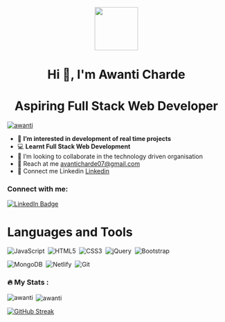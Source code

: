 

<!-- # avanticharde -->

<div id="header" align="center">
  <img src="https://media.giphy.com/media/M9gbBd9nbDrOTu1Mqx/giphy.gif" width="100"/>
</div>


<h1 align="center">Hi 👋, I'm  Awanti Charde</h1>
<!-- <h3 align="center">A Passionate Full Stack Web Developer from India</h3> -->
<h1 align="center">Aspiring Full Stack Web Developer</h1>


<!-- <p align="left"> <img src="https://komarev.com/ghpvc/?username=avanticharde&label=Profile%20views&color=0e75b6&style=flat" alt="avanticharde" />
<div align="center"><a href="https://git.io/typing-svg"><img src="https://readme-typing-svg.demolab.com?font=Fira+Code&weight=500&size=25&duration=2000&pause=1000&color=0FE6F7&center=true&width=550&lines=Aspring+Full+Stack+ Web+Developer" alt="Typing SVG" /></a>//
</div></p> -->

<p> <a href="https://github.com/ryo-ma/github-profile-trophy"><img src="https://github-profile-trophy.vercel.app/?username=avanticharde" alt="awanti" /></a></p>

- 👀 <b>I’m interested in development of real time projects</b>
- 💻 <b>Learnt Full Stack Web Development </b>
- 🤝 I’m looking to collaborate in the technology driven organisation 
- 💌 Reach at me avanticharde07@gmail.com
- 🔗 Connect me Linkedin <a target=_blank href="https://www.linkedin.com/in/www.linkedin.com/in/awanti-charde/" >Linkedin</a>
<!-- 🔗 Know more about me  <a target=_blank href="https://drive.google.com/file/d/1zaKV0PMn3Zf79WhEMjPloyIMbvaWn_6R/view?usp=share_link" >Resume</a>
- 🔗 My Portfolio <a target ="_blank" href = "https://8309harshalwagh.netlify.app/">Click Here</a>-->


<h3 align="left">Connect with me:</h3>
<div id="badges">
  <a href="https://www.linkedin.com/in/awanti-charde/">
    <img src="https://img.shields.io/badge/LinkedIn-blue?style=for-the-badge&logo=linkedin&logoColor=white" alt="LinkedIn Badge"/>
  </a>
   <!--<a href="https://drive.google.com/file/d/1zaKV0PMn3Zf79WhEMjPloyIMbvaWn_6R/view?usp=sharing">
    <img src="https://img.shields.io/badge/Resume-blue?style=for-the-badge&logo=Resume&logoColor=white" alt="Twitter Badge"/>
  </a>-->
 
</div>
 <img src="https://komarev.com/ghpvc/?username=avanticharde&style=flat-square&color=blue" alt=""/>

<h1> Languages and Tools </h1>
<!-- <img src="https://skillicons.dev/icons?i=javascript,netlify,vscode,html,css,git,github,codepen,nodejs,express,mongodb,postman,replit"/> -->

<div>
<!--   **Frontend:** -->


![JavaScript](https://img.shields.io/badge/javascript-%23323330.svg?style=for-the-badge&logo=javascript&logoColor=%23F7DF1E)&nbsp;
![HTML5](https://img.shields.io/badge/html5-%23E34F26.svg?style=for-the-badge&logo=html5&logoColor=white)&nbsp;
![CSS3](https://img.shields.io/badge/css3-%231572B6.svg?style=for-the-badge&logo=css3&logoColor=white)&nbsp;
![jQuery](https://img.shields.io/badge/jquery-%230769AD.svg?style=for-the-badge&logo=jquery&logoColor=white)&nbsp;
![Bootstrap](https://img.shields.io/badge/bootstrap-%23563D7C.svg?style=for-the-badge&logo=bootstrap&logoColor=white)&nbsp;


<!-- **Backend:** -->
  
  
  
<!--![Express.js](https://img.shields.io/badge/express.js-%23404d59.svg?style=for-the-badge&logo=express&logoColor=%2361DAFB)&nbsp;-->
![MongoDB](https://img.shields.io/badge/MongoDB-%234ea94b.svg?style=for-the-badge&logo=mongodb&logoColor=white)&nbsp;
![Netlify](https://img.shields.io/badge/netlify-%23000000.svg?style=for-the-badge&logo=netlify&logoColor=#00C7B7)&nbsp;
![Git](https://img.shields.io/badge/git-%23F05033.svg?style=for-the-badge&logo=git&logoColor=white)&nbsp;
&nbsp;
<!--![Redis](https://img.shields.io/badge/redis-%23DD0031.svg?style=for-the-badge&logo=redis&logoColor=white)&nbsp;-->
<!--![NodeJS](https://img.shields.io/badge/node.js-6DA55F?style=for-the-badge&logo=node.js&logoColor=white)&nbsp;-->
<!--![Socket.io](https://img.shields.io/badge/Socket.io-black?style=for-the-badge&logo=socket.io&badgeColor=010101)&nbsp;-->
<!--![Nodemon](https://img.shields.io/badge/NODEMON-%23323330.svg?style=for-the-badge&logo=nodemon&logoColor=%BBDEAD)&nbsp;-->

<!--![NPM](https://img.shields.io/badge/NPM-%23CB3837.svg?style=for-the-badge&logo=npm&logoColor=white)&nbsp;-->
<!--![Postman](https://img.shields.io/badge/Postman-FF6C37?style=for-the-badge&logo=postman&logoColor=white)&nbsp;-->


</div>


### :fire: My Stats :

<p><img align="left" src="https://github-readme-stats.vercel.app/api/top-langs?username=avanticharde&show_icons=true&locale=en&layout=compact&theme=dark&background=000000" alt="awanti" /></p>

<p>&nbsp;<img align="center" src="https://github-readme-stats.vercel.app/api?username=avanticharde&show_icons=true&locale=en&theme=dark&background=000000" alt="awanti" /></p>



[![GitHub Streak](https://github-readme-streak-stats.herokuapp.com?user=avanticharde&theme=dark&background=000000)](https://git.io/streak-stats)
<br>






 

